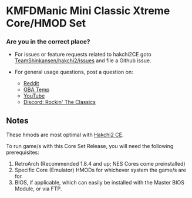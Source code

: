# KMFDManic Mini Classic Xtreme Core/HMOD Set

### Are you in the correct place?

* For issues or feature requests related to hakchi2CE goto [TeamShinkansen/hakchi2/issues](https://github.com/TeamShinkansen/hakchi2/issues) and file a Github issue.
* For general usage questions, post a question on:

  * [Reddit](https://www.reddit.com/user/MDFMKanic/)
  * [GBA Temp](https://gbatemp.net/members/kmfdmanic.415325/)
  * [YouTube](https://www.youtube.com/channel/UCoRrbw6gyi4KRPGUNnVVjMQ)
  * [Discord: Rockin' The Classics](https://discord.gg/kt63tJq)

## Notes

These hmods are most optimal with [Hakchi2 CE](https://github.com/TeamShinkansen/hakchi2).

To run game/s with this Core Set Release, you will need the following prerequisites:

1. RetroArch (Recommended 1.8.4 and up; NES Cores come preinstalled)
2. Specific Core (Emulator) HMODs for whichever system the game/s are for.
3. BIOS, if applicable, which can easily be installed with the Master BIOS Module, or via FTP.
